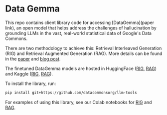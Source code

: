 # Data Gemma

This repo contains client library code for accessing [DataGemma](paper link), an
open model that helps address the challenges of hallucination by grounding LLMs
in the vast, real-world statistical data of Google's Data Commons.

There are two methodology to achieve this: Retrieval Interleaved Generation
(RIG) and Retrieval Augmented Generation (RAG). More details can be found in the
[paper](link) and [blog post](link).

The finetuned DataGemma models are hosted in HuggingFace
([RIG](https://huggingface.co/google/datagemma-rig-27b-it),
[RAG](https://huggingface.co/google/datagemma-rag-27b-it)) and Kaggle
([RIG](https://www.kaggle.com/models/google/datagemma-rig),
[RAG](https://www.kaggle.com/models/google/datagemma-rag)).

To install the library, run:

```bash
pip install git+https://github.com/datacommonsorg/llm-tools
```

For examples of using this library, see our Colab notebooks for [RIG](https://github.com/datacommonsorg/llm-tools/blob/main/notebooks/data_gemma_rig.ipynb)
and
[RAG](https://github.com/datacommonsorg/llm-tools/blob/main/notebooks/data_gemma_rag.ipynb).
